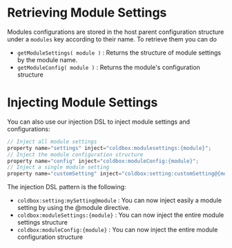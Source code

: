 # Retrieving Module Settings

Modules configurations are stored in the host parent configuration structure under a `modules` key according to their name. To retrieve them you can do

* `getModuleSettings( module )` : Returns the structure of module settings by the module name.
* `getModuleConfig( module )` : Returns the module's configuration structure

# Injecting Module Settings

You can also use our injection DSL to inject module settings and configurations:

```js
// Inject all module settings
property name="settings" inject="coldbox:modulesettings:{module}";
// Inject the module configuration structure
property name="config" inject="coldbox:moduleConfig:{module}";
// Inject a single module setting
property name="customSetting" inject="coldbox:setting:customSetting@{module}";
```

The injection DSL pattern is the following:

* `coldbox:setting:mySetting@module` : You can now inject easily a module setting by using the @module directive.
* `coldbox:moduleSettings:{module}` : You can now inject the entire module settings structure
* `coldbox:moduleConfig:{module}` : You can now inject the entire module configuration structure 